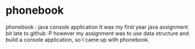 # phonebook
phonebook : java console application 
It was my first year java assignment bit late to github :P
however my assignment was to use data structure and build a console application, so I came up with phonebook.
